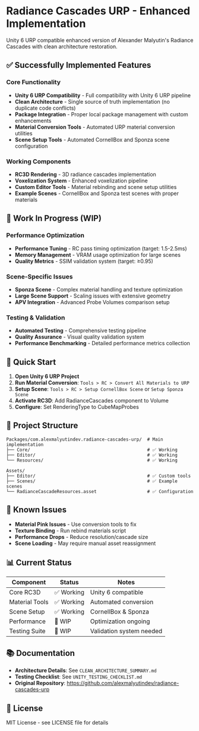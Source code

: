 # Radiance Cascades URP - Enhanced Implementation

Unity 6 URP compatible enhanced version of Alexander Malyutin's Radiance Cascades with clean architecture restoration.

## ✅ Successfully Implemented Features

### Core Functionality
- **Unity 6 URP Compatibility** - Full compatibility with Unity 6 URP pipeline
- **Clean Architecture** - Single source of truth implementation (no duplicate code conflicts)
- **Package Integration** - Proper local package management with custom enhancements
- **Material Conversion Tools** - Automated URP material conversion utilities
- **Scene Setup Tools** - Automated CornellBox and Sponza scene configuration

### Working Components
- **RC3D Rendering** - 3D radiance cascades implementation
- **Voxelization System** - Enhanced voxelization pipeline
- **Custom Editor Tools** - Material rebinding and scene setup utilities
- **Example Scenes** - CornellBox and Sponza test scenes with proper materials

## 🚧 Work In Progress (WIP)

### Performance Optimization
- **Performance Tuning** - RC pass timing optimization (target: 1.5-2.5ms)
- **Memory Management** - VRAM usage optimization for large scenes
- **Quality Metrics** - SSIM validation system (target: ≥0.95)

### Scene-Specific Issues
- **Sponza Scene** - Complex material handling and texture optimization
- **Large Scene Support** - Scaling issues with extensive geometry
- **APV Integration** - Advanced Probe Volumes comparison setup

### Testing & Validation
- **Automated Testing** - Comprehensive testing pipeline
- **Quality Assurance** - Visual quality validation system
- **Performance Benchmarking** - Detailed performance metrics collection

## 🚀 Quick Start

1. **Open Unity 6 URP Project**
2. **Run Material Conversion**: `Tools > RC > Convert All Materials to URP`
3. **Setup Scene**: `Tools > RC > Setup CornellBox Scene` or `Setup Sponza Scene`
4. **Activate RC3D**: Add RadianceCascades component to Volume
5. **Configure**: Set RenderingType to CubeMapProbes

## 📁 Project Structure

```
Packages/com.alexmalyutindev.radiance-cascades-urp/  # Main implementation
├── Core/                                            # ✅ Working
├── Editor/                                          # ✅ Working  
└── Resources/                                       # ✅ Working

Assets/
├── Editor/                                          # ✅ Custom tools
├── Scenes/                                          # ✅ Example scenes
└── RadianceCascadeResources.asset                   # ✅ Configuration
```

## 🔧 Known Issues

- **Material Pink Issues** - Use conversion tools to fix
- **Texture Binding** - Run rebind materials script
- **Performance Drops** - Reduce resolution/cascade size
- **Scene Loading** - May require manual asset reassignment

## 📊 Current Status

| Component | Status | Notes |
|-----------|--------|-------|
| Core RC3D | ✅ Working | Unity 6 compatible |
| Material Tools | ✅ Working | Automated conversion |
| Scene Setup | ✅ Working | CornellBox & Sponza |
| Performance | 🚧 WIP | Optimization ongoing |
| Testing Suite | 🚧 WIP | Validation system needed |

## 📚 Documentation

- **Architecture Details**: See `CLEAN_ARCHITECTURE_SUMMARY.md`
- **Testing Checklist**: See `UNITY_TESTING_CHECKLIST.md`
- **Original Repository**: https://github.com/alexmalyutindev/radiance-cascades-urp

## 📄 License

MIT License - see LICENSE file for details